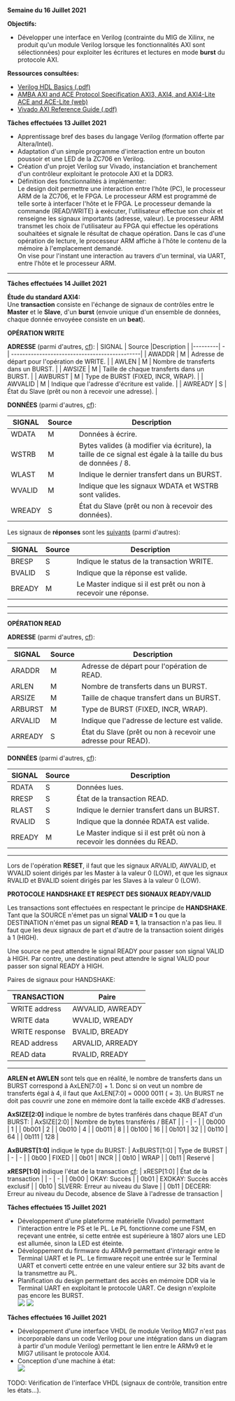 **Semaine du 16 Juillet 2021**

**Objectifs:** 
- Développer une interface en Verilog (contrainte du MIG de Xilinx, ne produit qu'un module Verilog lorsque les fonctionnalités AXI sont sélectionnées) pour exploiter les écritures et lectures en mode **burst** du protocole AXI.

**Ressources consultées:** 
- [Verilog HDL Basics (.pdf)](http://www.ee.ic.ac.uk/pcheung/teaching/ee2_digital/Altera%20Tutorial%20-%20Verilog%20HDL%20Basic.pdf)
- [AMBA AXI and ACE Protocol Specification AXI3, AXI4, and AXI4-Lite ACE and ACE-Lite (web)](https://developer.arm.com/documentation/ihi0022/e/AMBA-AXI3-and-AXI4-Protocol-Specification/Introduction?_ga=2.67820049.1631882347.1556009271-151447318.1544783517)
- [Vivado AXI Reference Guide (.pdf)](https://www.xilinx.com/support/documentation/ip_documentation/axi_ref_guide/latest/ug1037-vivado-axi-reference-guide.pdf)

**Tâches effectuées 13 Juillet 2021**
- Apprentissage bref des bases du langage Verilog (formation offerte par Altera/Intel). 
- Adaptation d'un simple programme d'interaction entre un bouton poussoir et une LED de la ZC706 en Verilog.
- Création d'un projet Verilog sur Vivado, instanciation et branchement d'un contrôleur exploitant le protocole AXI et la DDR3.
- Définition des fonctionnalités à implémenter:
\
Le design doit permettre une interaction entre l'hôte (PC), le processeur ARM de la ZC706, et le FPGA. Le processeur ARM est programmé de telle sorte à interfacer l'hôte et le FPGA. Le processeur demande la commande (READ/WRITE) à exécuter, l'utilisateur effectue son choix et renseigne les signaux importants (adresse, valeur). Le processeur ARM transmet les choix de l'utilisateur au FPGA qui effectue les opérations souhaitées et signale le résultat de chaque opération. Dans le cas d'une opération de lecture, le processeur ARM affiche à l'hôte le contenu de la mémoire à l'emplacement demandé.\
On vise pour l'instant une interaction au travers d'un terminal, via UART, entre l'hôte et le processeur ARM.

---

**Tâches effectuées 14 Juillet 2021**

**Étude du standard AXI4:**\
Une **transaction** consiste en l'échange de signaux de contrôles entre le **Master** et le **Slave**, d'un **burst** (envoie unique d'un ensemble de données, chaque donnée envoyéee consiste en un **beat**).


**OPÉRATION WRITE**

**ADRESSE** (parmi d'autres, [cf](https://developer.arm.com/documentation/ihi0022/e/AMBA-AXI3-and-AXI4-Protocol-Specification/Signal-Descriptions/Write-address-channel-signals?lang=en)):
| SIGNAL  | Source |Description |
|---------| - | ----------------------------------------------|
| AWADDR  | M | Adresse de départ pour l'opération de WRITE. |
| AWLEN   | M | Nombre de transferts dans un BURST.          |
| AWSIZE  | M | Taille de chaque transferts dans un BURST.   |
| AWBURST | M | Type de BURST (FIXED, INCR, WRAP).           |
| AWVALID | M | Indique que l'adresse d'écriture est valide. |
| AWREADY | S | État du Slave (prêt ou non à recevoir une adresse). |

**DONNÉES** (parmi d'autres, [cf](https://developer.arm.com/documentation/ihi0022/e/AMBA-AXI3-and-AXI4-Protocol-Specification/Signal-Descriptions/Write-data-channel-signals?lang=en)):

| SIGNAL  | Source |Description |
|---------| - | ----------------------------------------------|
| WDATA  | M | Données à écrire. |
| WSTRB   | M | Bytes valides (à modifier via écriture), la taille de ce signal est égale à la taille du bus de données / 8.          |
| WLAST  | M | Indique le dernier transfert dans un BURST.   |
| WVALID | M | Indique que les signaux WDATA et WSTRB sont valides.           |
| WREADY | S | État du Slave (prêt ou non à recevoir des données). |

Les signaux de **réponses** sont les [suivants](https://developer.arm.com/documentation/ihi0022/e/AMBA-AXI3-and-AXI4-Protocol-Specification/Signal-Descriptions/Write-response-channel-signals?lang=en) (parmi d'autres):

| SIGNAL  | Source |Description |
|---------| - | ----------------------------------------------|
| BRESP | S | Indique le status de la transaction WRITE. |
| BVALID | S | Indique que la réponse est valide. |
| BREADY | M | Le Master indique si il est prêt ou non à recevoir une réponse. |

---
---

**OPÉRATION READ**

**ADRESSE** (parmi d'autres, [cf](https://developer.arm.com/documentation/ihi0022/e/AMBA-AXI3-and-AXI4-Protocol-Specification/Signal-Descriptions/Read-address-channel-signals?lang=en)):

| SIGNAL  | Source |Description |
|---------| - | ----------------------------------------------|
| ARADDR | M | Adresse de départ pour l'opération de READ. |
| ARLEN | M | Nombre de transferts dans un BURST. |
| ARSIZE | M | Taille de chaque transfert dans un BURST. |
| ARBURST | M | Type de BURST (FIXED, INCR, WRAP). |
| ARVALID | M | Indique que l'adresse de lecture est valide. |
| ARREADY | S | État du Slave (prêt ou non à recevoir une adresse pour READ). |

**DONNÉES** (parmi d'autres, [cf](https://developer.arm.com/documentation/ihi0022/e/AMBA-AXI3-and-AXI4-Protocol-Specification/Signal-Descriptions/Read-data-channel-signals?lang=en)):

| SIGNAL  | Source |Description |
|---------| - | ----------------------------------------------|
| RDATA | S | Données lues. |
| RRESP | S | État de la transaction READ. |
| RLAST | S | Indique le dernier transfert dans un BURST. |
| RVALID | S | Indique que la donnée RDATA est valide. |
| RREADY | M | Le Master indique si il est prêt où non à recevoir les données du READ. |

---

Lors de l'opération **RESET**, il faut que les signaux ARVALID, AWVALID, et WVALID soient dirigés par les Master à la valeur 0 (LOW), et que les signaux  RVALID et BVALID soient dirigés par les Slaves à la valeur 0 (LOW).

**PROTOCOLE HANDSHAKE ET RESPECT DES SIGNAUX READY/VALID**

Les transactions sont effectuées en respectant le principe de **HANDSHAKE**. Tant que la SOURCE n'émet pas un signal **VALID = 1** ou que la DESTINATION n'émet pas un signal **READ = 1**, la transaction n'a pas lieu. Il faut que les deux signaux de part et d'autre de la transaction soient dirigés à 1 (HIGH).

Une source ne peut attendre le signal READY pour passer son signal VALID à HIGH. Par contre, une destination peut attendre le signal VALID pour passer son signal READY à HIGH.

Paires de signaux pour HANDSHAKE:

| TRANSACTION  | Paire |
|---------| - |
| WRITE address | AWVALID, AWREADY |
| WRITE data | WVALID, WREADY |
| WRITE response | BVALID, BREADY |
| READ address | ARVALID, ARREADY |
| READ data | RVALID, RREADY |

---

**ARLEN et AWLEN** sont tels que en réalité, le nombre de transferts dans un BURST correspond à AxLEN[7:0] + 1. Donc si on veut un nombre de transferts égal à 4, il faut que AxLEN[7:0] = 0000 0011 ( = 3). Un BURST ne doit pas couvrir une zone en mémoire dont la taille excède 4KB d'adresses.

**AxSIZE[2:0]** indique le nombre de bytes tranférés dans chaque BEAT d'un BURST:
| AxSIZE[2:0] | Nombre de bytes transférés / BEAT |
| - | - |
| 0b000 | 1 |
| 0b001  | 2 |
| 0b010  | 4 |
| 0b011  | 8 |
| 0b100  | 16 |
| 0b101  | 32 |
| 0b110  | 64 |
| 0b111  | 128 |

**AxBURST[1:0]** indique le type du BURST:
| AxBURST[1:0] | Type de BURST |
| - | - |
| 0b00 | FIXED |
| 0b01 | INCR |
| 0b10 | WRAP |
| 0b11 | Reservé |

**xRESP[1:0]** indique l'état de la transaction [cf](https://developer.arm.com/documentation/ihi0022/e/AMBA-AXI3-and-AXI4-Protocol-Specification/Single-Interface-Requirements/Transaction-structure/Read-and-write-response-structure?lang=en):
| xRESP[1:0] | État de la transaction |
| - | - |
| 0b00 | OKAY: Succès |
| 0b01 | EXOKAY: Succès accès exclusif |
| 0b10 | SLVERR: Erreur au niveau du Slave |
| 0b11 | DECERR: Erreur au niveau du Decode, absence de Slave à l'adresse de transaction |

**Tâches effectuées 15 Juillet 2021**
- Développement d'une plateforme matérielle (Vivado) permettant l'interaction entre le PS et le PL. Le PL fonctionne come une FSM, en reçevant une entrée, si cette entrée est supérieure à 1807 alors une LED est allumée, sinon la LED est éteinte.
- Développement du firmware du ARMv9 permettant d'interagir entre le Terminal UART et le PL. Le firmware reçoit une entrée sur le Terminal UART et converti cette entrée en une valeur entiere sur 32 bits avant de la transmettre au PL.
- Planification du design permettant des accès en mémoire DDR via le Terminal UART en exploitant le protocole UART. Ce design n'exploite pas encore les BURST.\
![](../img/image0.jpeg)
![](../img/image1.jpeg)

**Tâches effectuées 16 Juillet 2021**
- Développement d'une interface VHDL (le module Verilog MIG7 n'est pas incorporable dans un code Verilog pour une intégration dans un diagram à partir d'un module Verilog) permettant le lien entre le ARMv9 et le MIG7 utilisant le protocole AXI4.
- Conception d'une machine à état:\
![](../img/axi_ddr_fsm.png)

TODO: Vérification de l'interface VHDL (signaux de contrôle, transition entre les états...).